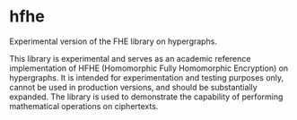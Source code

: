 # hfhe
Experimental version of the FHE library on hypergraphs.

This library is experimental and serves as an academic reference implementation of HFHE (Homomorphic Fully Homomorphic Encryption) on hypergraphs. It is intended for experimentation and testing purposes only, cannot be used in production versions, and should be substantially expanded. The library is used to demonstrate the capability of performing mathematical operations on ciphertexts.